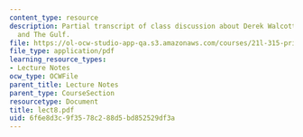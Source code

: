 ```yaml
---
content_type: resource
description: Partial transcript of class discussion about Derek Walcott, The Castaway,
  and The Gulf.
file: https://ol-ocw-studio-app-qa.s3.amazonaws.com/courses/21l-315-prizewinners-spring-2007/6f6e8d3c9f3578c288d5bd852529df3a_lect8.pdf
file_type: application/pdf
learning_resource_types:
- Lecture Notes
ocw_type: OCWFile
parent_title: Lecture Notes
parent_type: CourseSection
resourcetype: Document
title: lect8.pdf
uid: 6f6e8d3c-9f35-78c2-88d5-bd852529df3a
---
```

